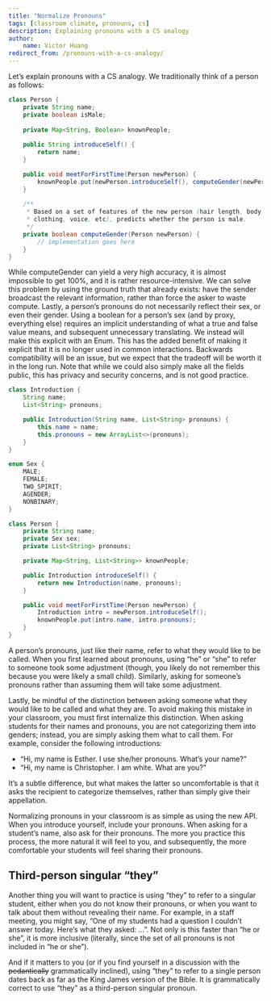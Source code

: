 ```yaml
---
title: "Normalize Pronouns"
tags: [classroom climate, pronouns, cs]
description: Explaining pronouns with a CS analogy
author:
    name: Victor Huang
redirect_from: /pronouns-with-a-cs-analogy/
---
```


Let’s explain pronouns with a CS analogy. We traditionally think of a person as follows:

```java
class Person {
    private String name;
    private boolean isMale;
    
    private Map<String, Boolean> knownPeople;
    
    public String introduceSelf() {
        return name;
    }

    public void meetForFirstTime(Person newPerson) {
        knownPeople.put(newPerson.introduceSelf(), computeGender(newPerson));
    }
    
    /**
     * Based on a set of features of the new person (hair length, body shape,
     * clothing, voice, etc), predicts whether the person is male.
     */
    private boolean computeGender(Person newPerson) {
        // implementation goes here
    }
}
```
While computeGender can yield a very high accuracy, it is almost impossible to get 100%, and it is rather resource-intensive. We can solve this problem by using the ground truth that already exists: have the sender broadcast the relevant information, rather than force the asker to waste compute. Lastly, a person’s pronouns do not necessarily reflect their sex, or even their gender. Using a boolean for a person’s sex (and by proxy, everything else) requires an implicit understanding of what a true and false value means, and subsequent unnecessary translating. We instead will make this explicit with an Enum. This has the added benefit of making it explicit that it is no longer used in common interactions. Backwards compatibility will be an issue, but we expect that the tradeoff will be worth it in the long run. Note that while we could also simply make all the fields public, this has privacy and security concerns, and is not good practice.

```java
class Introduction {
    String name;
    List<String> pronouns;

    public Introduction(String name, List<String> pronouns) {
        this.name = name;
        this.pronouns = new ArrayList<>(pronouns);
    }
}

enum Sex {
    MALE;
    FEMALE;
    TWO_SPIRIT;
    AGENDER;
    NONBINARY;
}

class Person {
    private String name;
    private Sex sex;
    private List<String> pronouns;

    private Map<String, List<String>> knownPeople;

    public Introduction introduceSelf() {
        return new Introduction(name, pronouns);
    }

    public void meetForFirstTime(Person newPerson) {
        Introduction intro = newPerson.introduceSelf();
        knownPeople.put(intro.name, intro.pronouns);
    }
}
```


A person’s pronouns, just like their name, refer to what they would like to be called. When you first learned about pronouns, using “he” or “she” to refer to someone took some adjustment (though, you likely do not remember this because you were likely a small child). Similarly, asking for someone’s pronouns rather than assuming them will take some adjustment.

Lastly, be mindful of the distinction between asking someone what they would like to be called and what they are. To avoid making this mistake in your classroom, you must first internalize this distinction. When asking students for their names and pronouns, you are not categorizing them into genders; instead, you are simply asking them what to call them. For example, consider the following introductions:
- “Hi, my name is Esther. I use she/her pronouns. What’s your name?”
- “Hi, my name is Christopher. I am white. What are you?”

It’s a subtle difference, but what makes the latter so uncomfortable is that it asks the recipient to categorize themselves, rather than simply give their appellation.

Normalizing pronouns in your classroom is as simple as using the new API. When you introduce yourself, include your pronouns. When asking for a student’s name, also ask for their pronouns. The more you practice this process, the more natural it will feel to you, and subsequently, the more comfortable your students will feel sharing their pronouns.

## Third-person singular “they”

Another thing you will want to practice is using “they” to refer to a singular student, either when you do not know their pronouns, or when you want to talk about them without revealing their name. For example, in a staff meeting, you might say, “One of my students had a question I couldn’t answer today. Here’s what they asked: …”. Not only is this faster than “he or she”, it is more inclusive (literally, since the set of all pronouns is not included in “he or she”).

And if it matters to you (or if you find yourself in a discussion with the ~~pedantically~~ grammatically inclined), using “they” to refer to a single person dates back as far as the King James version of the Bible. It is grammatically correct to use “they” as a third-person singular pronoun.
